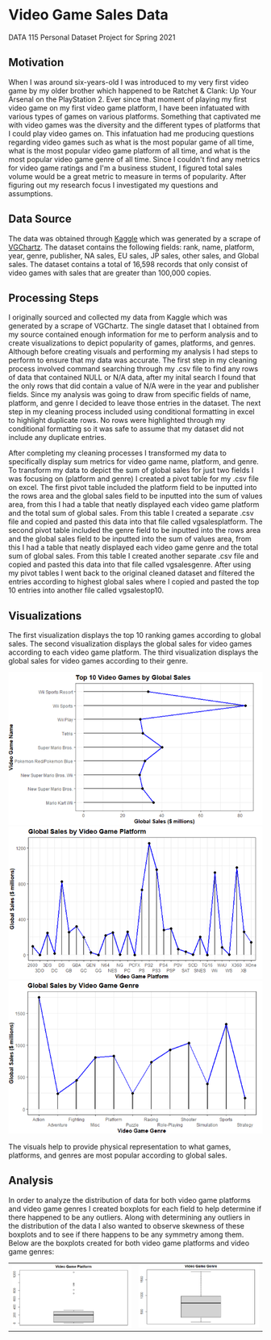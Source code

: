 # Video Game Sales Data
DATA 115 Personal Dataset Project for Spring 2021

## Motivation
When I was around six-years-old I was introduced to my very first video game by my older brother which happened to be Ratchet & Clank: Up Your Arsenal on the PlayStation 2. Ever since that moment of playing my first video game on my first video game platform, I have been infatuated with various types of games on various platforms. Something that captivated me with video games was the diversity and the different types of platforms that I could play video games on. This infatuation had me producing questions regarding video games such as what is the most popular game of all time, what is the most popular video game platform of all time, and what is the most popular video game genre of all time. Since I couldn't find any metrics for video game ratings and I'm a business student, I figured total sales volume would be a great metric to measure in terms of popularity. After figuring out my research focus I investigated my questions and assumptions.

## Data Source
The data was obtained through <a href="https://www.kaggle.com/gregorut/videogamesales">Kaggle</a> which was generated by a scrape of <a href="https://www.vgchartz.com/">VGChartz</a>. The dataset contains the following fields: rank, name, platform, year, genre, publisher, NA sales, EU sales, JP sales, other sales, and Global sales. The dataset contains a total of 16,598 records that only consist of video games with sales that are greater than 100,000 copies.

## Processing Steps
I originally sourced and collected my data from Kaggle which was generated by a scrape of VGChartz. The single dataset that I obtained from my source contained enough information for me to perform analysis and to create visualizations to depict popularity of games, platforms, and genres. Although before creating visuals and performing my analysis I had steps to perform to ensure that my data was accurate. The first step in my cleaning process involved command searching through my .csv file to find any rows of data that contained NULL or N/A data, after my inital search I found that the only rows that did contain a value of N/A were in the year and publisher fields. Since my analysis was going to draw from specific fields of name, platform, and genre I decided to leave those entries in the dataset. The next step in my cleaning process included using conditional formatting in excel to highlight duplicate rows. No rows were highlighted through my conditional formatting so it was safe to assume that my dataset did not include any duplicate entries. 

After completing my cleaning processes I transformed my data to specifically display sum metrics for video game name, platform, and genre. To transform my data to depict the sum of global sales for just two fields I was focusing on (platform and genre) I created a pivot table for my .csv file on excel. The first pivot table included the platform field to be inputted into the rows area and the global sales field to be inputted into the sum of values area, from this I had a table that neatly displayed each video game platform and the total sum of global sales. From this table I created a separate .csv file and copied and pasted this data into that file called vgsalesplatform. The second pivot table included the genre field to be inputted into the rows area and the global sales field to be inputted into the sum of values area, from this I had a table that neatly displayed each video game genre and the total sum of global sales. From this table I created another separate .csv file and copied and pasted this data into that file called vgsalesgenre. After using my pivot tables I went back to the original cleaned dataset and filtered the entries according to highest global sales where I copied and pasted the top 10 entries into another file called vgsalestop10.

## Visualizations
The first visualization displays the top 10 ranking games according to global sales. The second visualization displays the global sales for video games according to each video game platform. The third visualization displays the global sales for video games according to their genre.

<img src= "https://raw.githubusercontent.com/CheweezyTy/115_personal_dataset/main/Top10VGPlot.png">
<img src="https://raw.githubusercontent.com/CheweezyTy/115_personal_dataset/main/VGPlatformPlot.png">
<img src="https://raw.githubusercontent.com/CheweezyTy/115_personal_dataset/main/VGGenrePlot.png">

The visuals help to provide physical representation to what games, platforms, and genres are most popular according to global sales.

## Analysis
In order to analyze the distribution of data for both video game platforms and video game genres I created boxplots for each field to help determine if there happened to be any outliers. Along with determining any outliers in the distribution of the data I also wanted to observe skewness of these boxplots and to see if there happens to be any symmetry among them. Below are the boxplots created for both video game platforms and video game genres:

<table>
  <tr><td><img src="https://raw.githubusercontent.com/CheweezyTy/115_personal_dataset/main/VGPlatformBoxPlot.png"></td><td><img src="https://raw.githubusercontent.com/CheweezyTy/115_personal_dataset/main/VGGenreBoxPlot.png">

